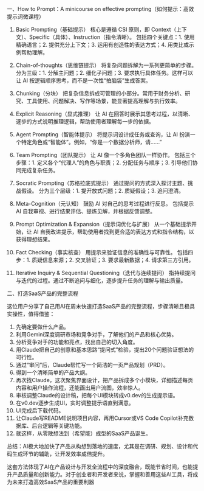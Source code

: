 一、How to Prompt：A minicourse on effective prompting（如何提示：高效提示词微课程）

1. Basic Prompting（基础提示）
核心是遵循 CSI 原则，即 Context（上下文）、Specific（具体）、Instruction（指令清晰）。
包括四个关键点：1. 使用精确语言；2. 提供充分上下文；3. 运用有创造性的表达方式；4. 用类比或示例帮助理解。

2. Chain-of-thoughts（思维链提示）
将复杂问题拆解为一系列更简单的步骤。
分为三级：1. 分解主问题；2. 细化子问题；3. 要求执行具体任务。这样可以让 AI 按逻辑顺序思考，而不是一次性“拍脑袋”生成答案。

3. Chunking（分块）
把复杂信息拆成可管理的小部分。常用于财务分析、研究、工具使用、问题解决、写作等场景，能显著提高理解与执行效率。

4. Explicit Reasoning（显式推理）
让 AI 在回答时展示其思考过程，以清晰、逐步的方式说明推理逻辑，帮助使用者理解每一步的依据。

5. Agent Prompting（智能体提示）
将提示词设计成任务或查询，让 AI 扮演一个特定角色或“智能体”。例如，“你是一个数据分析师，请……”

6. Team Prompting（团队提示）
让 AI 像一个多角色团队一样协作。
包括三个步骤：1. 定义各个“代理人”的角色与职责；2. 分配任务与顺序；3. 引导他们协同完成复杂任务。

7. Socratic Prompting（苏格拉底式提示）
通过提问的方式深入探讨主题、挑战假设。
分为三个层级：1. 提开放式问题；2. 质疑假设；3. 追问澄清。

8. Meta-Cognition（元认知）
鼓励 AI 对自己的思考过程进行反思。
包括提示 AI 自我审视、进行结果评估、提炼见解，并根据反馈调整。

9. Prompt Optimization & Expansion（提示词优化与扩展）
从一个基础提示开始，让 AI 自我改进提示，帮助使用者找到更合适的表达方式和指令结构，以获得理想结果。

10. Fact Checking（事实核查）
用提示来验证信息的准确性与可靠性。
包括四步：1. 质疑信息来源；2. 交叉验证；3. 要求最新数据；4. 请求第三方引用。

11. Iterative Inquiry & Sequential Questioning（迭代与连续提问）
指持续提问与迭代的过程。通过不断追问与细化，逐步提升任务的理解与输出质量。



二、打造SaaS产品的完整流程

这位用户分享了自己用AI在周末快速打造SaaS产品的完整流程，步骤清晰且极具实操性，值得借鉴：

1. 先确定要做什么产品。
2. 利用Gemini深度调研市场和竞争对手，了解他们的产品和核心优势。
3. 分析竞争对手的功能和亮点，找出自己的切入角度。
4. 用Claude把自己的创意和基本思路“提问式”检验，提出20个问题验证想法的可行性。
5. 通过“审问”后，Claude帮忙写一个简洁的一页产品规划（PRD）。
6. 得到一个清晰简单的产品大纲。
7. 再次找Claude，这次聚焦界面设计，把产品拆成多个小模块，详细描述每页内容和用户操作流程，还能画出用户流图，效率惊人。
8. 审核调整Claude的设计稿，把每个UI模块转成v0.dev的生成提示语。
9. 在v0.dev逐步生成UI，实时调整提示语直到满意。
10. UI完成后下载代码。
11. 让Claude写README说明项目内容，再用Cursor或VS Code Copilot补充数据库、后台逻辑等关键功能。
12. 就这样，从零散想法到（希望能）成型的SaaS产品诞生。

总结：AI极大地加快了产品从构想到落地的速度，尤其是在调研、规划、设计和代码生成环节的辅助，让开发效率成倍提升。

这套方法体现了AI在产品设计与开发全流程中的深度融合，既能节省时间，也能提升产品质量和创新能力。对于创业者和开发者来说，掌握和善用这些AI工具，将成为未来打造高效SaaS产品的重要利器